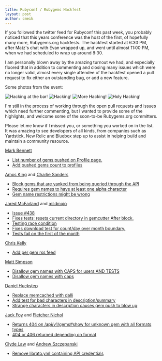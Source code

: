 ```yaml
---
title: Rubyconf / Rubygems Hackfest
layout: post
author: cmeik
---
```


If you followed the twitter feed for Rubyconf this past week, you
probably noticed that this years conference was the host of the first, of
hopefully many more, Rubygems.org hackfests.  The hackfest started at
6:30 PM, after Matz's chat with Evan wrapped up, and went until almost
11:00 PM, when we had scheduled to wrap up around 8:30.

I am personally blown away by the amazing turnout we had, and especially
floored that in addition to commenting and closing many issues which
were no longer valid, almost every single attendee of the hackfest
opened a pull request to fix either an outstanding bug, or add a new
feature.

Some photos from the event:

![Hacking at the bar!](https://pbs.twimg.com/media/A61IcDFCUAEImDl.jpg:small)
![Hacking!](https://pbs.twimg.com/media/A60S2muCYAEJrdq.jpg:small)
![More Hacking!](https://pbs.twimg.com/media/A61InubCEAAtGP5.jpg:small)
![Holy Hacking!](https://pbs.twimg.com/media/A60RvRxCYAEhg0Z.jpg:small)

I'm still in the process of working through the open pull requests and
issues which need further commenting, but I wanted to provide some of
the highlights, and welcome some of the soon-to-be Rubygems.org committers.

Please let me know if I missed you, or something you worked on in the list.
It was amazing to see developers of all kinds, from companies such
as Yardstick, New Relic and Bluebox step up to assist in helping build
and maintain a community resource.

[Mark Bennett](https://github.com/markbennett)

* [List number of gems pushed on Profile page.](https://github.com/rubygems/rubygems.org/issues/261)
* [Add pushed gems count to profiles](https://github.com/rubygems/rubygems.org/pull/478)

[Amos King](https://github.com/adkron) and
[Charlie Sanders](https://github.com/sandersch)

* [Block gems that are yanked from being queried through the API](https://github.com/rubygems/rubygems.org/issues/406)
* [Requires gem names to have at least one alpha character](https://github.com/rubygems/rubygems.org/pull/476)
* [Gem name restrictions might be wrong](https://github.com/rubygems/rubygems.org/issues/426)

[Jared McFarland](https://github.com/jaredonline) and
[mildmojo](https://github.com/mildmojo)

* [Issue #438](https://github.com/rubygems/rubygems.org/pull/474)
* [Fixes tests: resets current directory in gemcutter After block.](https://github.com/rubygems/rubygems.org/pull/485)
* [Testing race condition](https://github.com/rubygems/rubygems.org/issues/438)
* [Fixes download test for count/day over month boundary.](https://github.com/rubygems/rubygems.org/pull/477)
* [Tests fail on the first of the month](https://github.com/rubygems/rubygems.org/issues/465)

[Chris Kelly](https://github.com/amateurhuman)

* [Add per gem rss feed](https://github.com/rubygems/rubygems.org/pull/479)

[Matt Simpson](https://github.com/coffeencoke)

* [Disallow gem names with CAPS for users AND TESTS](https://github.com/rubygems/rubygems.org/pull/451)
* [Disallow gem names with caps](https://github.com/rubygems/rubygems.org/pull/481)

[Daniel Huckstep](https://github.com/darkhelmet)

* [Replace memcached with dalli](https://github.com/rubygems/rubygems.org/pull/473)
* [Add test for bad characters in description/summary](https://github.com/rubygems/rubygems.org/pull/483)
* [Strange characters in description causes gem push to blow up](https://github.com/rubygems/rubygems.org/issues/275)

[Jack Foy](https://github.com/jfoy) and
[Fletcher Nichol](https://github.com/fnichol)

* [Returns 404 on /api/v1/gems#show for unknown gem with all formats types](https://github.com/rubygems/rubygems.org/pull/482)
* [404 or 406 returned depending on format](https://github.com/rubygems/rubygems.org/issues/443)

[Clyde Law](https://github.com/Skipants) and
[Andrew Szczepanski](https://github.com/Umofomia)

* [Remove librato.yml containing API credentials](https://github.com/rubygems/rubygems.org/pull/480)
